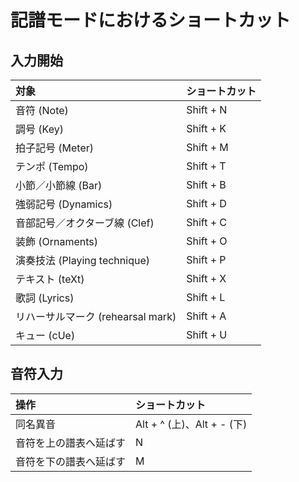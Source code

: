# 記譜モードにおけるショートカット

## 入力開始

| 対象                              | ショートカット |
| :-------------------------------- | :------------- |
| 音符 (Note)                       | Shift + N      |
| 調号 (Key)                        | Shift + K      |
| 拍子記号 (Meter)                  | Shift + M      |
| テンポ (Tempo)                    | Shift + T      |
| 小節／小節線 (Bar)                | Shift + B      |
| 強弱記号 (Dynamics)               | Shift + D      |
| 音部記号／オクターブ線 (Clef)     | Shift + C      |
| 装飾 (Ornaments)                  | Shift + O      |
| 演奏技法 (Playing technique)      | Shift + P      |
| テキスト (teXt)                   | Shift + X      |
| 歌詞 (Lyrics)                     | Shift + L      |
| リハーサルマーク (rehearsal mark) | Shift + A      |
| キュー (cUe)                      | Shift + U      |

## 音符入力

| 操作                   | ショートカット             |
| :--------------------- | :------------------------- |
| 同名異音               | Alt + ^ (上)、Alt + - (下) |
| 音符を上の譜表へ延ばす | N                          |
| 音符を下の譜表へ延ばす | M                          |
